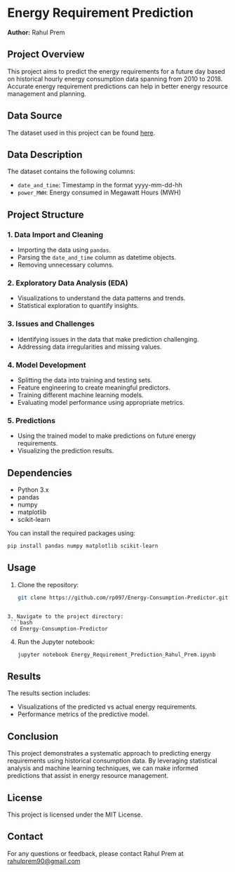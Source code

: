 # Energy Requirement Prediction

**Author:** Rahul Prem

## Project Overview

This project aims to predict the energy requirements for a future day based on historical hourly energy consumption data spanning from 2010 to 2018. Accurate energy requirement predictions can help in better energy resource management and planning.

## Data Source

The dataset used in this project can be found [here](https://drive.google.com/file/d/1mm00jiXg8kQ6xZeAUk5qbcR3gRYeV54q/view?usp=sharing).

## Data Description

The dataset contains the following columns:
- `date_and_time`: Timestamp in the format yyyy-mm-dd-hh
- `power_MWH`: Energy consumed in Megawatt Hours (MWH)

## Project Structure

### 1. Data Import and Cleaning
- Importing the data using `pandas`.
- Parsing the `date_and_time` column as datetime objects.
- Removing unnecessary columns.

### 2. Exploratory Data Analysis (EDA)
- Visualizations to understand the data patterns and trends.
- Statistical exploration to quantify insights.

### 3. Issues and Challenges
- Identifying issues in the data that make prediction challenging.
- Addressing data irregularities and missing values.

### 4. Model Development
- Splitting the data into training and testing sets.
- Feature engineering to create meaningful predictors.
- Training different machine learning models.
- Evaluating model performance using appropriate metrics.

### 5. Predictions
- Using the trained model to make predictions on future energy requirements.
- Visualizing the prediction results.

## Dependencies

- Python 3.x
- pandas
- numpy
- matplotlib
- scikit-learn

You can install the required packages using:
```bash
pip install pandas numpy matplotlib scikit-learn
```

## Usage
1. Clone the repository:
   ```bash
   git clone https://github.com/rp097/Energy-Consumption-Predictor.git
  ```

3. Navigate to the project directory:
   ```bash
   cd Energy-Consumption-Predictor
   ```

4. Run the Jupyter notebook:
   ```bash
   jupyter notebook Energy_Requirement_Prediction_Rahul_Prem.ipynb
   ```

## Results
The results section includes:
- Visualizations of the predicted vs actual energy requirements.
- Performance metrics of the predictive model.

## Conclusion
This project demonstrates a systematic approach to predicting energy requirements using historical consumption data. By leveraging statistical analysis and machine learning techniques, we can make informed predictions that assist in energy resource management.

## License
This project is licensed under the MIT License.

## Contact
For any questions or feedback, please contact Rahul Prem at rahulprem90@gmail.com
